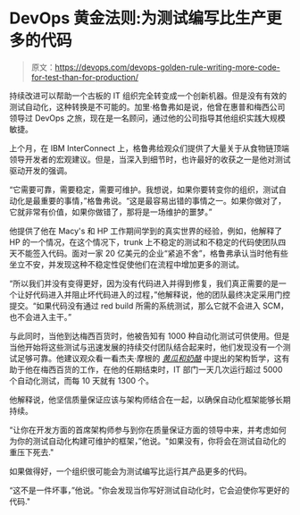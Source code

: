 # DevOps 黄金法则:为测试编写比生产更多的代码

> 原文：<https://devops.com/devops-golden-rule-writing-more-code-for-test-than-for-production/>

持续改进可以帮助一个古板的 IT 组织完全转变成一个创新机器。但是没有有效的测试自动化，这种转换是不可能的。加里·格鲁弗如是说，他曾在惠普和梅西公司领导过 DevOps 之旅，现在是一名顾问，通过他的公司指导其他组织实践大规模敏捷。

上个月，在 IBM InterConnect 上，格鲁弗给观众们提供了大量关于从食物链顶端领导开发者的宏观建议。但是，当深入到细节时，也许最好的收获之一是他对测试驱动开发的强调。

“它需要可靠，需要稳定，需要可维护。我想说，如果你要转变你的组织，测试自动化是最重要的事情，”格鲁弗说。“这是最容易出错的事情之一。如果你做对了，它就非常有价值，如果你做错了，那将是一场维护的噩梦。”

他提供了他在 Macy's 和 HP 工作期间学到的真实世界的经验，例如，他解释了 HP 的一个情况，在这个情况下，trunk 上不稳定的测试和不稳定的代码使团队四天不能签入代码。面对一家 20 亿美元的企业“紧追不舍”，格鲁弗承认当时他有些坐立不安，并发现这种不稳定性促使他们在流程中增加更多的测试。

“所以我们并没有变得更好，因为没有代码进入并得到修复，我们真正需要的是一个让好代码进入并阻止坏代码进入的过程，”他解释说，他的团队最终决定采用门控提交。“如果代码没有通过 red build 所需的系统测试，那么它就不会进入 SCM，也不会进入主干。”

与此同时，当他到达梅西百货时，他被告知有 1000 种自动化测试可供使用。但是当他开始将这些测试与迅速发展的持续交付团队结合起来时，他们发现没有一个测试足够可靠。他建议观众看一看杰夫·摩根的 *[黄瓜和奶酪](https://leanpub.com/cucumber_and_cheese)* 中提出的架构哲学，这有助于他在梅西百货的工作，在他的任期结束时，IT 部门一天几次运行超过 5000 个自动化测试，而每 10 天就有 1300 个。

他解释说，他坚信质量保证应该与架构师结合在一起，以确保自动化框架能够长期持续。

“让你在开发方面的首席架构师参与到你在质量保证方面的领导中来，并考虑如何为你的测试自动化构建可维护的框架，”他说。"如果没有，你将会在测试自动化的重压下死去."

如果做得好，一个组织很可能会为测试编写比运行其产品更多的代码。

“这不是一件坏事，”他说。"你会发现当你写好测试自动化时，它会迫使你写更好的代码."
